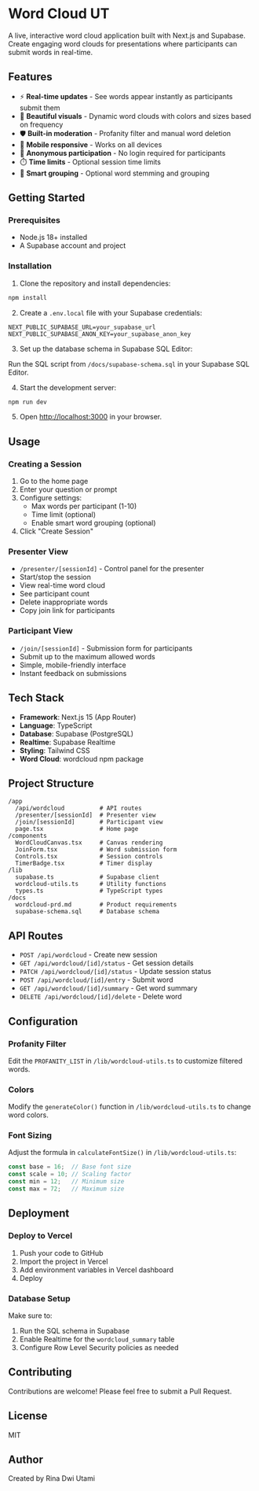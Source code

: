 # Word Cloud UT

A live, interactive word cloud application built with Next.js and Supabase. Create engaging word clouds for presentations where participants can submit words in real-time.

## Features

- ⚡ **Real-time updates** - See words appear instantly as participants submit them
- 🎨 **Beautiful visuals** - Dynamic word clouds with colors and sizes based on frequency
- 🛡️ **Built-in moderation** - Profanity filter and manual word deletion
- 📱 **Mobile responsive** - Works on all devices
- 🔐 **Anonymous participation** - No login required for participants
- ⏱️ **Time limits** - Optional session time limits
- 🤝 **Smart grouping** - Optional word stemming and grouping

## Getting Started

### Prerequisites

- Node.js 18+ installed
- A Supabase account and project

### Installation

1. Clone the repository and install dependencies:

```bash
npm install
```

2. Create a `.env.local` file with your Supabase credentials:

```env
NEXT_PUBLIC_SUPABASE_URL=your_supabase_url
NEXT_PUBLIC_SUPABASE_ANON_KEY=your_supabase_anon_key
```

3. Set up the database schema in Supabase SQL Editor:

Run the SQL script from `/docs/supabase-schema.sql` in your Supabase SQL Editor.

4. Start the development server:

```bash
npm run dev
```

5. Open [http://localhost:3000](http://localhost:3000) in your browser.

## Usage

### Creating a Session

1. Go to the home page
2. Enter your question or prompt
3. Configure settings:
   - Max words per participant (1-10)
   - Time limit (optional)
   - Enable smart word grouping (optional)
4. Click "Create Session"

### Presenter View

- `/presenter/[sessionId]` - Control panel for the presenter
- Start/stop the session
- View real-time word cloud
- See participant count
- Delete inappropriate words
- Copy join link for participants

### Participant View

- `/join/[sessionId]` - Submission form for participants
- Submit up to the maximum allowed words
- Simple, mobile-friendly interface
- Instant feedback on submissions

## Tech Stack

- **Framework**: Next.js 15 (App Router)
- **Language**: TypeScript
- **Database**: Supabase (PostgreSQL)
- **Realtime**: Supabase Realtime
- **Styling**: Tailwind CSS
- **Word Cloud**: wordcloud npm package

## Project Structure

```
/app
  /api/wordcloud          # API routes
  /presenter/[sessionId]  # Presenter view
  /join/[sessionId]       # Participant view
  page.tsx                # Home page
/components
  WordCloudCanvas.tsx     # Canvas rendering
  JoinForm.tsx            # Word submission form
  Controls.tsx            # Session controls
  TimerBadge.tsx          # Timer display
/lib
  supabase.ts             # Supabase client
  wordcloud-utils.ts      # Utility functions
  types.ts                # TypeScript types
/docs
  wordcloud-prd.md        # Product requirements
  supabase-schema.sql     # Database schema
```

## API Routes

- `POST /api/wordcloud` - Create new session
- `GET /api/wordcloud/[id]/status` - Get session details
- `PATCH /api/wordcloud/[id]/status` - Update session status
- `POST /api/wordcloud/[id]/entry` - Submit word
- `GET /api/wordcloud/[id]/summary` - Get word summary
- `DELETE /api/wordcloud/[id]/delete` - Delete word

## Configuration

### Profanity Filter

Edit the `PROFANITY_LIST` in `/lib/wordcloud-utils.ts` to customize filtered words.

### Colors

Modify the `generateColor()` function in `/lib/wordcloud-utils.ts` to change word colors.

### Font Sizing

Adjust the formula in `calculateFontSize()` in `/lib/wordcloud-utils.ts`:

```typescript
const base = 16;  // Base font size
const scale = 10; // Scaling factor
const min = 12;   // Minimum size
const max = 72;   // Maximum size
```

## Deployment

### Deploy to Vercel

1. Push your code to GitHub
2. Import the project in Vercel
3. Add environment variables in Vercel dashboard
4. Deploy

### Database Setup

Make sure to:
1. Run the SQL schema in Supabase
2. Enable Realtime for the `wordcloud_summary` table
3. Configure Row Level Security policies as needed

## Contributing

Contributions are welcome! Please feel free to submit a Pull Request.

## License

MIT

## Author

Created by Rina Dwi Utami


